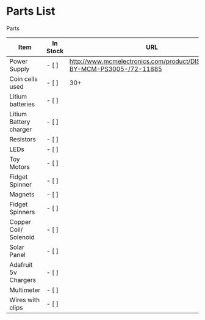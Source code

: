 # Parts List

Parts

| Item | In Stock | URL | Quantity | Per person 
| --- | --- | --- | --- | --- |
| Power Supply |- [ ] |http://www.mcmelectronics.com/product/DISTRIBUTED-BY-MCM-PS3005-/72-11885 | 3 | For class |
| Coin cells used |- [ ]| 30+ ||
| Litium batteries |- [ ]|  | |
| Litium Battery charger |- [ ]|  | ||
| Resistors |- [ ]| | ||
| LEDs | - [ ]| |||
| Toy Motors | - [ ]| | ||
| Fidget Spinner  |- [ ] | | | |
| Magnets |- [ ] | | | |
| Fidget Spinners | - [ ]| | ||
| Copper Coil/ Solenoid  |- [ ] | | ||
| Solar Panel | - [ ]| | | |
| Adafruit 5v Chargers |- [ ]| | ||
| Multimeter |- [ ] | | ||
| Wires with clips |- [ ] | | ||




